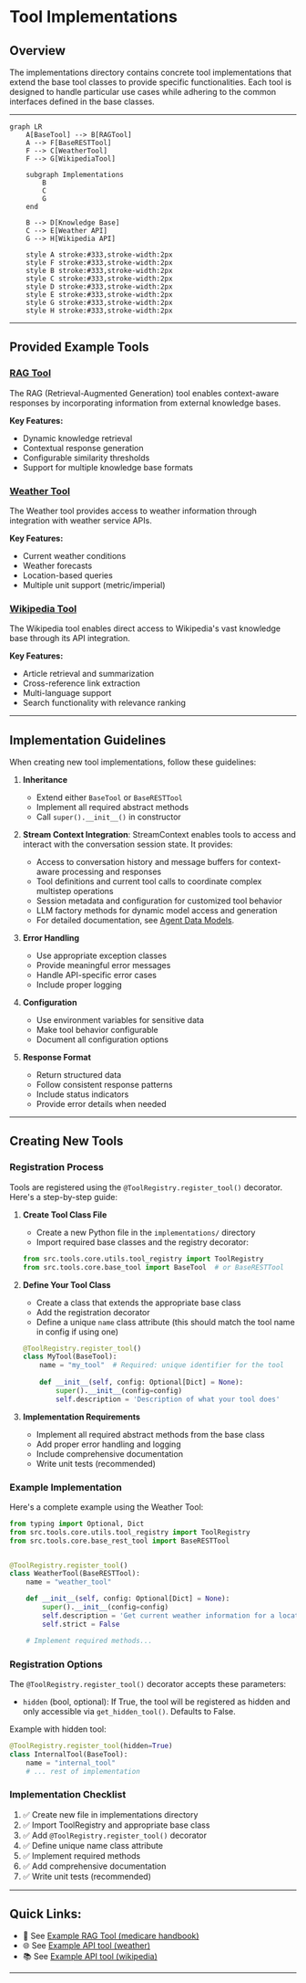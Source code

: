# Tool Implementations

## Overview

The implementations directory contains concrete tool implementations that extend the base tool classes to provide specific functionalities. Each tool is designed to handle particular use cases while adhering to the common interfaces defined in the base classes.

---

```mermaid
graph LR
    A[BaseTool] --> B[RAGTool]
    A --> F[BaseRESTTool]
    F --> C[WeatherTool]
    F --> G[WikipediaTool]
    
    subgraph Implementations
        B
        C
        G
    end
    
    B --> D[Knowledge Base]
    C --> E[Weather API]
    G --> H[Wikipedia API]
    
    style A stroke:#333,stroke-width:2px
    style F stroke:#333,stroke-width:2px
    style B stroke:#333,stroke-width:2px
    style C stroke:#333,stroke-width:2px
    style D stroke:#333,stroke-width:2px
    style E stroke:#333,stroke-width:2px
    style G stroke:#333,stroke-width:2px
    style H stroke:#333,stroke-width:2px
```

---

## Provided Example Tools

### [RAG Tool](rag_tool.md)

The RAG (Retrieval-Augmented Generation) tool enables context-aware responses by incorporating information from external knowledge bases.

**Key Features:**

- Dynamic knowledge retrieval
- Contextual response generation
- Configurable similarity thresholds
- Support for multiple knowledge base formats

### [Weather Tool](weather_tool.md)

The Weather tool provides access to weather information through integration with weather service APIs.

**Key Features:**

- Current weather conditions
- Weather forecasts
- Location-based queries
- Multiple unit support (metric/imperial)

### [Wikipedia Tool](wikipedia_tool.md)

The Wikipedia tool enables direct access to Wikipedia's vast knowledge base through its API integration.

**Key Features:**

- Article retrieval and summarization
- Cross-reference link extraction
- Multi-language support
- Search functionality with relevance ranking

---

## Implementation Guidelines

When creating new tool implementations, follow these guidelines:

1. **Inheritance**
     - Extend either `BaseTool` or `BaseRESTTool`
     - Implement all required abstract methods
     - Call `super().__init__()` in constructor

2. **Stream Context Integration**: StreamContext enables tools to access and interact with the conversation session state. It provides:
     - Access to conversation history and message buffers for context-aware processing and responses
     - Tool definitions and current tool calls to coordinate complex multistep operations
     - Session metadata and configuration for customized tool behavior
     - LLM factory methods for dynamic model access and generation 
     - For detailed documentation, see [Agent Data Models](../../data_models/agent.md).

3. **Error Handling**
     - Use appropriate exception classes
     - Provide meaningful error messages
     - Handle API-specific error cases
     - Include proper logging

4. **Configuration**
     - Use environment variables for sensitive data
     - Make tool behavior configurable
     - Document all configuration options

5. **Response Format**
     - Return structured data
     - Follow consistent response patterns
     - Include status indicators
     - Provide error details when needed

---

## Creating New Tools

### Registration Process

Tools are registered using the `@ToolRegistry.register_tool()` decorator. Here's a step-by-step guide:

1. **Create Tool Class File**
     - Create a new Python file in the `implementations/` directory
     - Import required base classes and the registry decorator:
   ```python
   from src.tools.core.utils.tool_registry import ToolRegistry
   from src.tools.core.base_tool import BaseTool  # or BaseRESTTool
   ```

2. **Define Your Tool Class**
     - Create a class that extends the appropriate base class
     - Add the registration decorator
     - Define a unique `name` class attribute (this should match the tool name in config if using one)
   ```python
   @ToolRegistry.register_tool()
   class MyTool(BaseTool):
       name = "my_tool"  # Required: unique identifier for the tool
       
       def __init__(self, config: Optional[Dict] = None):
           super().__init__(config=config)
           self.description = 'Description of what your tool does'
   ```

3. **Implementation Requirements**
     - Implement all required abstract methods from the base class
     - Add proper error handling and logging
     - Include comprehensive documentation
     - Write unit tests (recommended)

### Example Implementation

Here's a complete example using the Weather Tool:

```python
from typing import Optional, Dict
from src.tools.core.utils.tool_registry import ToolRegistry
from src.tools.core.base_rest_tool import BaseRESTTool


@ToolRegistry.register_tool()
class WeatherTool(BaseRESTTool):
    name = "weather_tool"

    def __init__(self, config: Optional[Dict] = None):
        super().__init__(config=config)
        self.description = 'Get current weather information for a location'
        self.strict = False

    # Implement required methods...
```

### Registration Options

The `@ToolRegistry.register_tool()` decorator accepts these parameters:

- `hidden` (bool, optional): If True, the tool will be registered as hidden and only accessible via `get_hidden_tool()`. Defaults to False.

Example with hidden tool:
```python
@ToolRegistry.register_tool(hidden=True)
class InternalTool(BaseTool):
    name = "internal_tool"
    # ... rest of implementation
```

### Implementation Checklist

1. ✅ Create new file in implementations directory
2. ✅ Import ToolRegistry and appropriate base class
3. ✅ Add `@ToolRegistry.register_tool()` decorator
4. ✅ Define unique name class attribute
5. ✅ Implement required methods
6. ✅ Add comprehensive documentation
7. ✅ Write unit tests (recommended)

---

## Quick Links: 
- 📖 See [Example RAG Tool (medicare handbook)](rag_tool.md)
- 🌐 See [Example API tool (weather)](weather_tool.md)
- 📚 See [Example API tool (wikipedia)](wikipedia_tool.md)

---